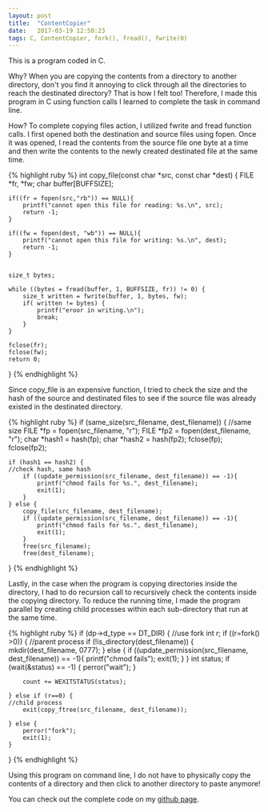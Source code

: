 ```yaml
---
layout: post
title:  "ContentCopier"
date:   2017-03-19 12:50:23
tags: C, ContentCopier, fork(), fread(), fwrite(0)
---
```


This is a program coded in C.

Why?
When you are copying the contents from a directory to another directory, don't you find it annoying to click through all the directories to reach the destinated directory? That is how I felt too! Therefore, I made this program in C using function calls I learned to complete the task in command line.

How?
To complete copying files action, I utilized fwrite and fread function calls. I first opened both the destination and source files using fopen. Once it was opened, I read the contents from the source file one byte at a time and then write the contents to the newly created destinated file at the same time.

{% highlight ruby %}
int copy_file(const char *src, const char *dest) {
    FILE *fr, *fw;
    char buffer[BUFFSIZE];
    
    if((fr = fopen(src,"rb")) == NULL){
        printf("cannot open this file for reading: %s.\n", src);
        return -1;
    }
    
    if((fw = fopen(dest, "wb")) == NULL){
        printf("cannot open this file for writing: %s.\n", dest);
        return -1;
    }
    
    
    size_t bytes;
    
    while ((bytes = fread(buffer, 1, BUFFSIZE, fr)) != 0) {
        size_t written = fwrite(buffer, 1, bytes, fw);
        if( written != bytes) {
            printf("eroor in writing.\n");
            break;
        }
    }
    
    fclose(fr);
    fclose(fw);
    return 0;
}
{% endhighlight %}

Since copy_file is an expensive function, I tried to check the size and the hash of the source and destinated files to see if the source file was already existed in the destinated directory. 

{% highlight ruby %}
if (same_size(src_filename, dest_filename)) {
//same size
    FILE *fp = fopen(src_filename, "r");
    FILE *fp2 = fopen(dest_filename, "r");
    char *hash1 = hash(fp);
    char *hash2 = hash(fp2);
    fclose(fp);
    fclose(fp2);

    if (hash1 == hash2) {
    //check hash, same hash
        if ((update_permission(src_filename, dest_filename)) == -1){
            printf("chmod fails for %s.", dest_filename);
            exit(1);
        }
    } else {
        copy_file(src_filename, dest_filename);
        if ((update_permission(src_filename, dest_filename)) == -1){
            printf("chmod fails for %s.", dest_filename);
            exit(1);
        }
        free(src_filename);
        free(dest_filename);
}
{% endhighlight %}

Lastly, in the case when the program is copying directories inside the directory, I had to do recursion call to recursively check the contents inside the copying directory. To reduce the running time, I made the program parallel by creating child processes within each sub-directory that run at the same time. 

{% highlight ruby %}
if (dp->d_type == DT_DIR) {
//use fork
    int r;
    if ((r=fork() >0)) {
    //parent process
        if (!is_directory(dest_filename)) {
            mkdir(dest_filename, 0777);
        } else {
            if ((update_permission(src_filename, dest_filename)) == -1){
                printf("chmod fails");
                exit(1);
            }
        }
        int status;
        if (wait(&status) == -1) {
            perror("wait");
        }
                
        count += WEXITSTATUS(status);

    } else if (r==0) {
    //child process
        exit(copy_ftree(src_filename, dest_filename));

    } else {
        perror("fork");
        exit(1);
    }
}
{% endhighlight %}


Using this program on command line, I do not have to physically copy the contents of a directory and then click to another directory to paste anymore!


You can check out the complete code on my [github page].

[github page]: https://github.com/edward0414/ContentCopeier
